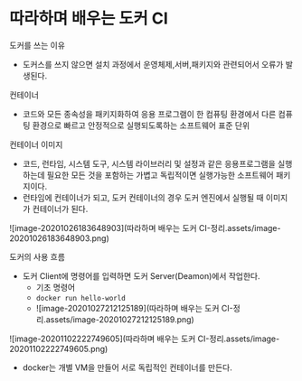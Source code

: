 # 따라하며 배우는 도커 CI

도커를 쓰는 이유 

- 도커스를 쓰지 않으면 설치 과정에서 운영체제,서버,패키지와 관련되어서 오류가 발생된다.

컨테이너 

- 코드와 모든 종속성을 패키지화하여 응용 프로그램이 한 컴퓨팅 환경에서 다른 컴퓨팅 환경으로 빠르고 안정적으로 실행되도록하는 소프트웨어 표준 단위

컨테이너 이미지 

- 코드, 런타임, 시스템 도구, 시스템 라이브러리 및 설정과 같은 응용프로그램을 실행하는데 필요한 모든 것을 포함하는 가볍고 독립적이면 실행가능한 소프트웨어 패키지이다.
- 런타임에 컨테이너가 되고, 도커 컨테이너의 경우 도커 엔진에서 실행될 때 이미지가 컨테이너가 된다.

![image-20201026183648903](따라하며 배우는 도커 CI-정리.assets/image-20201026183648903.png)





도커의 사용 흐름 

- 도커 Client에 명령어를 입력하면 도커 Server(Deamon)에서 작업한다.
  - 기초 명령어
  - `docker run hello-world`
  - ![image-20201027212125189](따라하며 배우는 도커 CI-정리.assets/image-20201027212125189.png)

![image-20201102222749605](따라하며 배우는 도커 CI-정리.assets/image-20201102222749605.png)





-  docker는 개별 VM을 만들어 서로 독립적인 컨테이너를 만든다.